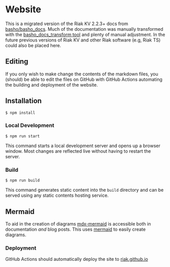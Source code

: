 # Website

This is a migrated version of the Riak KV 2.2.3+ docs from [basho/basho_docs](https://www.github.com/basho/basho_docs).
Much of the documentation was manually transformed with the [basho_docs_transform tool](./tools/basho_docs_transform/README.md) and plenty of manual adjustment. 
In the future previous versions of Riak KV and other Riak software (e.g, Riak TS) could also be placed here.

## Editing

If you only wish to make change the contents of the markdown files, you (should) be able to edit the files on GitHub 
with GitHub Actions automating the building and deployment of the website.

## Installation

```
$ npm install 
```

### Local Development

```
$ npm run start
```

This command starts a local development server and opens up a browser window. Most changes are reflected live without having to restart the server.

### Build

```
$ npm run build
```

This command generates static content into the `build` directory and can be served using any static contents hosting service.

## Mermaid

To aid in the creation of diagrams [mdx-mermaid](https://github.com/sjwall/mdx-mermaid) is accessible both in documentation *and* blog posts.
This uses [mermaid](https://mermaid-js.github.io/mermaid/#/) to easily create diagrams. 

### Deployment

GitHub Actions should automatically deploy the site to [riak.github.io](https://www.riak.github.io)